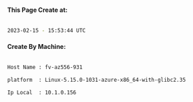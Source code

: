 
   
#### This Page Create at:

```bash

2023-02-15 - 15:53:44 UTC

```

#### Create By Machine:

```bash

Host Name : fv-az556-931

platform  : Linux-5.15.0-1031-azure-x86_64-with-glibc2.35

Ip Local  : 10.1.0.156

```

